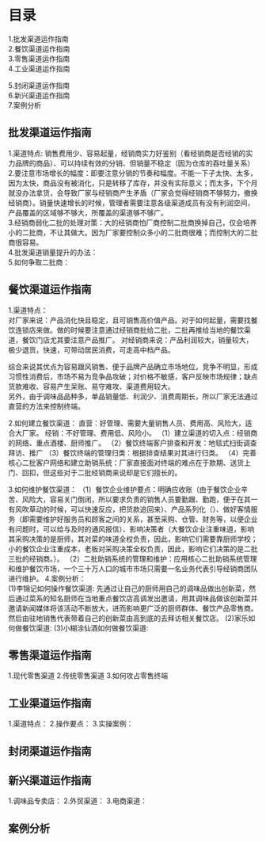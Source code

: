 # 目录
1.批发渠道运作指南   
2.餐饮渠道运作指南   
3.零售渠道运作指南   
4.工业渠道运作指南   

5.封闭渠道运作指南   
6.新兴渠道运作指南   
7.案例分析   
  
## 批发渠道运作指南
1.渠道特点: 销售费用少、容易起量，经销商实力好鉴别（看经销商是否经销的实力品牌的商品）、可以持续有效的分销、但销量不稳定（因为仓库的吞吐量关系）    
2.要注意市场增长的幅度：即要注意分销的节奏和幅度。不能一下子太快、太多，因为太快，商品没有被消化，只是转移了库存，并没有实际意义；而太多，下个月就没办法拿货，会导致厂家与经销商产生矛盾（厂家会觉得经销商不够努力，撤换经销商）。销量快速增长的时候，管理者需要注意各级渠道成员有没有利润空间，产品覆盖的区域够不够大，所覆盖的渠道够不够广。     
3.经销商弱化二批的处理对策：大的经销商怕厂商控制二批商换掉自己，仅会培养小的二批商，不让其做大。因为厂家要控制众多小的二批商很难；而控制大的二批商很容易。   
4.批发渠道销量提升的办法：   
5.如何争取二批商：   

## 餐饮渠道运作指南
1.渠道特点：   
  对厂家来说：产品消化快且稳定，且可销售高价值产品。对于如何起量，需要找餐饮连锁店来做。做的时候要注意通过经销商批给二批，二批再推给当地的餐饮渠道，餐饮门店尤其要注意产品推广。
  对经销商来说：产品利润较大，销量较大，极少退货，快速，可带动居民消费，可走高中档产品。   
  
  综合来说其优点为容易跟风销售、便于品牌产品确立市场地位，竞争不明显，形成习惯性消费后，市场不易为竞争品攻破；对价格不敏感，客户反映市场规律；缺点货款难收、容易产生呆账、易守难攻、渠道费用较大。   
  另外，由于调味品品种多，单品销量低、利润少、消费周期长，所以厂家无法通过直营的方法来控制终端。   
  
2.如何建立餐饮渠道： 
  直营：好管理、需要大量销售人员、费用高、风险大，适合大厂家。
  经销：不好管理、费用低、风险小。
  （1）建立渠道的切入点：经销商的网络、重点酒楼、厨师推广。
  （2）餐饮终端客户排查和开发：地毯式扫街调查拜访、推广
  （3）餐饮终端的管理归类：根据排查结果对其进行归类。
  （4）完善核心二批客户网络和建立助销系统：厂家直接面对终端的难点在于款期、送货上门、回扣，但这些对于二批经销商来说却是它们擅长的。
  
3.如何维护餐饮渠道： 
  （1）餐饮企业维护要点：明确应收账（由于餐饮企业辛苦、风险大，容易关门倒闭，所以要求负责的销售人员要勤跟、勤跑，便于在其一有风吹草动的时候，可以快速反应，把货款追回来）、产品系列化（）、做好客情服务（即需要维护好服务员和顾客之间的关系，甚至采购、仓管、财务等，以便企业有问题时，可以给与及时的通风报信）、影响决策者（大餐饮企业注重味道，影响其采购决策的是厨师，其对菜的味道全权负责，因此，影响它们需要靠厨师学校；小的餐饮企业注重成本，老板对采购决策全权负责，因此，影响它们决策的是二批三批的经销商。）。
  （2）二批助销系统的管理和维护：应用核心二批助销系统管理和维护餐饮市场，一个三十万人口的城市市场只需要一名业务代表引导经销商团队进行维护。
4.案例分析：   
   (1)李锦记如何操作餐饮渠道: 先通过让自己的厨师用自己的调味品做出创新菜，然后通过菜系的知名厨师在当地重点餐饮店高调发出邀请，用其调味品做该创新菜并邀请新闻媒体将该活动不断放大，进而影响更广泛的厨师群体、餐饮产品零售商。然后由驻地销售代表带着自己的创新菜由高到底的去拜访相关餐饮店。
   (2)家乐如何做餐饮渠道:
   (3)小糊涂仙酒如何做餐饮渠道:

## 零售渠道运作指南
1.现代零售渠道
2.传统零售渠道
3.如何攻占零售终端

## 工业渠道运作指南
1.渠道特点：
2.操作要点：
3.实操案例：

## 封闭渠道运作指南
## 新兴渠道运作指南
1.调味品专卖店：
2.外贸渠道：
3.电商渠道：


## 案例分析
